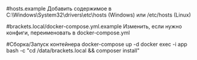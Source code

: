 #hosts.example
Добавить содержимое в C:\Windows\System32\drivers\etc\hosts (Windows) или /etc/hosts (Linux)

#brackets.local/docker-compose.yml.example
Изменить, если нужно конфиги, переименовать в docker-compose.yml

#Сборка/Запуск контейнера
docker-compose up -d
docker exec -i app bash -c "cd /data/brackets.local && composer install"
